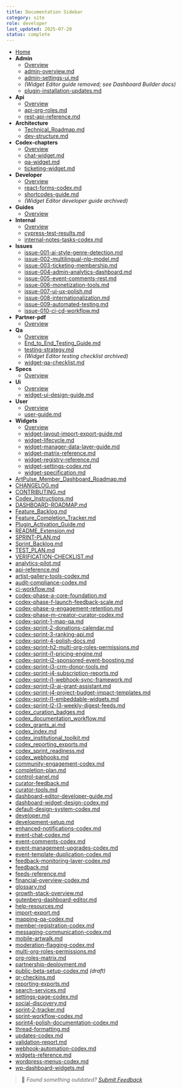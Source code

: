 ```yaml
---
title: Documentation Sidebar
category: site
role: developer
last_updated: 2025-07-20
status: complete
---
```


* [Home](../index.md)
* **Admin**
  * [Overview](admin/README.md)
  * [admin-overview.md](admin/admin-overview.md)
  * [admin-settings-ui.md](admin/admin-settings-ui.md)
  * *(Widget Editor guide removed; see Dashboard Builder docs)*
  * [plugin-installation-updates.md](admin/plugin-installation-updates.md)
* **Api**
  * [Overview](api/README.md)
  * [api-org-roles.md](api/api-org-roles.md)
  * [rest-api-reference.md](api/rest-api-reference.md)
* **Architecture**
  * [Technical_Roadmap.md](architecture/Technical_Roadmap.md)
  * [dev-structure.md](architecture/dev-structure.md)
* **Codex-chapters**
  * [Overview](codex-chapters/README.md)
  * [chat-widget.md](codex-chapters/chat-widget.md)
  * [qa-widget.md](codex-chapters/qa-widget.md)
  * [ticketing-widget.md](codex-chapters/ticketing-widget.md)
* **Developer**
  * [Overview](developer/README.md)
  * [react-forms-codex.md](developer/react-forms-codex.md)
  * [shortcodes-guide.md](developer/shortcodes-guide.md)
  * *(Widget Editor developer guide archived)*
* **Guides**
  * [Overview](guides/README.md)
* **Internal**
  * [Overview](internal/README.md)
  * [cypress-test-results.md](internal/cypress-test-results.md)
  * [internal-notes-tasks-codex.md](internal/internal-notes-tasks-codex.md)
* **Issues**
  * [issue-001-ai-style-genre-detection.md](issues/issue-001-ai-style-genre-detection.md)
  * [issue-002-multilingual-nlp-model.md](issues/issue-002-multilingual-nlp-model.md)
  * [issue-003-ticketing-membership.md](issues/issue-003-ticketing-membership.md)
  * [issue-004-admin-analytics-dashboard.md](issues/issue-004-admin-analytics-dashboard.md)
  * [issue-005-event-comments-rest.md](issues/issue-005-event-comments-rest.md)
  * [issue-006-monetization-tools.md](issues/issue-006-monetization-tools.md)
  * [issue-007-ui-ux-polish.md](issues/issue-007-ui-ux-polish.md)
  * [issue-008-internationalization.md](issues/issue-008-internationalization.md)
  * [issue-009-automated-testing.md](issues/issue-009-automated-testing.md)
  * [issue-010-ci-cd-workflow.md](issues/issue-010-ci-cd-workflow.md)
* **Partner-pdf**
  * [Overview](partner-pdf/README.md)
* **Qa**
  * [Overview](qa/README.md)
  * [End_to_End_Testing_Guide.md](qa/End_to_End_Testing_Guide.md)
  * [testing-strategy.md](qa/testing-strategy.md)
  * *(Widget Editor testing checklist archived)*
  * [widget-qa-checklist.md](qa/widget-qa-checklist.md)
* **Specs**
  * [Overview](specs/README.md)
* **Ui**
  * [Overview](ui/README.md)
  * [widget-ui-design-guide.md](ui/widget-ui-design-guide.md)
* **User**
  * [Overview](guides/user/README.md)
  * [user-guide.md](guides/user/user-guide.md)
* **Widgets**
  * [Overview](widgets/README.md)
  * [widget-layout-import-export-guide.md](widgets/widget-layout-import-export-guide.md)
  * [widget-lifecycle.md](widgets/widget-lifecycle.md)
  * [widget-manager-data-layer-guide.md](widgets/widget-manager-data-layer-guide.md)
  * [widget-matrix-reference.md](widgets/widget-matrix-reference.md)
  * [widget-registry-reference.md](widgets/widget-registry-reference.md)
  * [widget-settings-codex.md](widgets/widget-settings-codex.md)
  * [widget-specification.md](widgets/widget-specification.md)
* [ArtPulse_Member_Dashboard_Roadmap.md](../ArtPulse_Member_Dashboard_Roadmap.md)
* [CHANGELOG.md](../CHANGELOG.md)
* [CONTRIBUTING.md](../CONTRIBUTING.md)
* [Codex_Instructions.md](../Codex_Instructions.md)
* [DASHBOARD-ROADMAP.md](../DASHBOARD-ROADMAP.md)
* [Feature_Backlog.md](../Feature_Backlog.md)
* [Feature_Completion_Tracker.md](../Feature_Completion_Tracker.md)
* [Plugin_Activation_Guide.md](../Plugin_Activation_Guide.md)
* [README_Extension.md](../README_Extension.md)
* [SPRINT-PLAN.md](../SPRINT-PLAN.md)
* [Sprint_Backlog.md](../Sprint_Backlog.md)
* [TEST_PLAN.md](../TEST_PLAN.md)
* [VERIFICATION-CHECKLIST.md](../VERIFICATION-CHECKLIST.md)
* [analytics-pilot.md](../analytics-pilot.md)
* [api-reference.md](../api-reference.md)
* [artist-gallery-tools-codex.md](../artist-gallery-tools-codex.md)
* [audit-compliance-codex.md](../audit-compliance-codex.md)
* [ci-workflow.md](../ci-workflow.md)
* [codex-phase-a-core-foundation.md](../codex-phase-a-core-foundation.md)
* [codex-phase-f-launch-feedback-scale.md](../codex-phase-f-launch-feedback-scale.md)
* [codex-phase-g-engagement-retention.md](../codex-phase-g-engagement-retention.md)
* [codex-phase-m-creator-curator-codex.md](../codex-phase-m-creator-curator-codex.md)
* [codex-sprint-1-map-qa.md](../codex-sprint-1-map-qa.md)
* [codex-sprint-2-donations-calendar.md](../codex-sprint-2-donations-calendar.md)
* [codex-sprint-3-ranking-api.md](../codex-sprint-3-ranking-api.md)
* [codex-sprint-4-polish-docs.md](../codex-sprint-4-polish-docs.md)
* [codex-sprint-h2-multi-org-roles-permissions.md](../codex-sprint-h2-multi-org-roles-permissions.md)
* [codex-sprint-i1-pricing-engine.md](../codex-sprint-i1-pricing-engine.md)
* [codex-sprint-i2-sponsored-event-boosting.md](../codex-sprint-i2-sponsored-event-boosting.md)
* [codex-sprint-i3-crm-donor-tools.md](../codex-sprint-i3-crm-donor-tools.md)
* [codex-sprint-i4-subscription-reports.md](../codex-sprint-i4-subscription-reports.md)
* [codex-sprint-j1-webhook-sync-framework.md](../codex-sprint-j1-webhook-sync-framework.md)
* [codex-sprint-j3-ai-grant-assistant.md](../codex-sprint-j3-ai-grant-assistant.md)
* [codex-sprint-j4-project-budget-impact-templates.md](../codex-sprint-j4-project-budget-impact-templates.md)
* [codex-sprint-l1-embeddable-widgets.md](../codex-sprint-l1-embeddable-widgets.md)
* [codex-sprint-l2-l3-weekly-digest-feeds.md](../codex-sprint-l2-l3-weekly-digest-feeds.md)
* [codex_curation_badges.md](../codex_curation_badges.md)
* [codex_documentation_workflow.md](../codex_documentation_workflow.md)
* [codex_grants_ai.md](../codex_grants_ai.md)
* [codex_index.md](../codex_index.md)
* [codex_institutional_toolkit.md](../codex_institutional_toolkit.md)
* [codex_reporting_exports.md](../codex_reporting_exports.md)
* [codex_sprint_readiness.md](../codex_sprint_readiness.md)
* [codex_webhooks.md](../codex_webhooks.md)
* [community-engagement-codex.md](../community-engagement-codex.md)
* [completion-plan.md](../completion-plan.md)
* [control-panel.md](../control-panel.md)
* [curator-feedback.md](../curator-feedback.md)
* [curator-tools.md](../curator-tools.md)
* [dashboard-editor-developer-guide.md](../dashboard-editor-developer-guide.md)
* [dashboard-widget-design-codex.md](../dashboard-widget-design-codex.md)
* [default-design-system-codex.md](../default-design-system-codex.md)
* [developer.md](../developer.md)
* [development-setup.md](../development-setup.md)
* [enhanced-notifications-codex.md](../enhanced-notifications-codex.md)
* [event-chat-codex.md](../event-chat-codex.md)
* [event-comments-codex.md](../event-comments-codex.md)
* [event-management-upgrades-codex.md](../event-management-upgrades-codex.md)
* [event-template-duplication-codex.md](../event-template-duplication-codex.md)
* [feedback-monitoring-layer-codex.md](../feedback-monitoring-layer-codex.md)
* [feedback.md](../feedback.md)
* [feeds-reference.md](../feeds-reference.md)
* [financial-overview-codex.md](../financial-overview-codex.md)
* [glossary.md](../glossary.md)
* [growth-stack-overview.md](../growth-stack-overview.md)
* [gutenberg-dashboard-editor.md](../gutenberg-dashboard-editor.md)
* [help-resources.md](../help-resources.md)
* [import-export.md](../import-export.md)
* [mapping-qa-codex.md](../mapping-qa-codex.md)
* [member-registration-codex.md](../member-registration-codex.md)
* [messaging-communication-codex.md](../messaging-communication-codex.md)
* [mobile-artwalk.md](../mobile-artwalk.md)
* [moderation-flagging-codex.md](../moderation-flagging-codex.md)
* [multi-org-roles-permissions.md](../multi-org-roles-permissions.md)
* [org-roles-matrix.md](../org-roles-matrix.md)
* [partnership-deployment.md](../partnership-deployment.md)
* [public-beta-setup-codex.md](../public-beta-setup-codex.md) _(draft)_
* [qr-checkins.md](../qr-checkins.md)
* [reporting-exports.md](../reporting-exports.md)
* [search-services.md](../search-services.md)
* [settings-page-codex.md](../settings-page-codex.md)
* [social-discovery.md](../social-discovery.md)
* [sprint-2-tracker.md](../sprint-2-tracker.md)
* [sprint-workflow-codex.md](../sprint-workflow-codex.md)
* [sprint4-polish-documentation-codex.md](../sprint4-polish-documentation-codex.md)
* [thread-formatting.md](../thread-formatting.md)
* [updates-codex.md](../updates-codex.md)
* [validation-report.md](../validation-report.md)
* [webhook-automation-codex.md](../webhook-automation-codex.md)
* [widgets-reference.md](../widgets-reference.md)
* [wordpress-menus-codex.md](../wordpress-menus-codex.md)
* [wp-dashboard-widgets.md](../wp-dashboard-widgets.md)
> 💬 *Found something outdated? [Submit Feedback](../feedback.md)*
